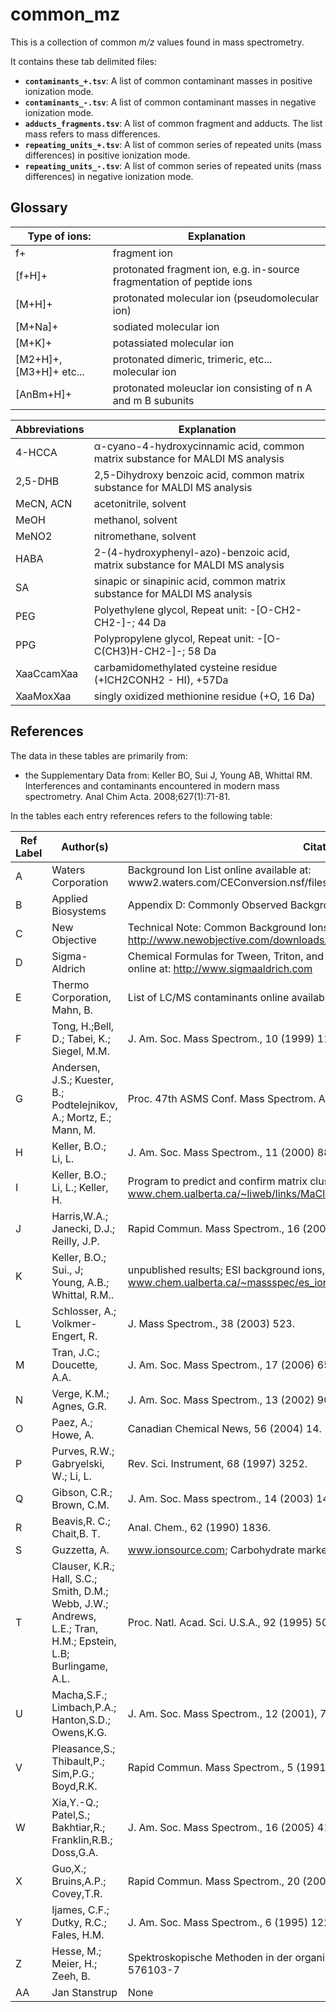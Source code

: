 # common_mz
This is a collection of common *m/z* values found in mass spectrometry.

It contains these tab delimited files:
* **`contaminants_+.tsv`**: A list of common contaminant masses in positive ionization mode.
* **`contaminants_-.tsv`**: A list of common contaminant masses in negative ionization mode.
* **`adducts_fragments.tsv`**: A list of common fragment and adducts. The list mass refers to mass differences.
* **`repeating_units_+.tsv`**: A list of common series of repeated units (mass differences) in positive ionization mode.
* **`repeating_units_-.tsv`**: A list of common series of repeated units (mass differences) in negative ionization mode.



## Glossary

| Type of ions:           | Explanation                                                           |
|-------------------------|-----------------------------------------------------------------------|
| f+                      | fragment ion                                                          |
| [f+H]+                  | protonated fragment ion, e.g. in-source fragmentation of peptide ions |
| [M+H]+                  | protonated molecular ion (pseudomolecular ion)                        |
| [M+Na]+                 | sodiated molecular ion                                                |
| [M+K]+                  | potassiated molecular ion                                             |
| [M2+H]+, [M3+H]+ etc... | protonated dimeric, trimeric, etc... molecular ion                    |
| [AnBm+H]+               | protonated moleuclar ion consisting of n A and m B subunits           |


| Abbreviations | Explanation                                                                   |
|---------------|-------------------------------------------------------------------------------|
| 4-HCCA        | α-cyano-4-hydroxycinnamic acid, common matrix substance for MALDI MS analysis |
| 2,5-DHB       | 2,5-Dihydroxy benzoic acid, common matrix substance for MALDI MS analysis     |
| MeCN, ACN     | acetonitrile, solvent                                                         |
| MeOH          | methanol, solvent                                                             |
| MeNO2         | nitromethane, solvent                                                         |
| HABA          | 2-(4-hydroxyphenyl-azo)-benzoic acid, matrix substance for MALDI MS analysis  |
| SA            | sinapic or sinapinic acid, common matrix substance for MALDI MS analysis      |
| PEG           | Polyethylene glycol, Repeat unit: -[O-CH2-CH2-]-; 44 Da                       |
| PPG           | Polypropylene glycol, Repeat unit: -[O-C(CH3)H-CH2-]-; 58 Da                  |
| XaaCcamXaa    | carbamidomethylated cysteine residue (+ICH2CONH2 - HI), +57Da                 |
| XaaMoxXaa     | singly oxidized methionine residue (+O, 16 Da)                                |



## References
The data in these tables are primarily from:
* the Supplementary Data from: Keller BO, Sui J, Young AB, Whittal RM. Interferences and contaminants encountered in modern mass spectrometry. Anal Chim Acta. 2008;627(1):71-81.


In the tables each entry references refers to the following table:

| Ref Label | Author(s)                                                                                                     | Citation or Website/Download Information                                                                                                                                                                                                                                                               |
|-----------|---------------------------------------------------------------------------------------------------------------|--------------------------------------------------------------------------------------------------------------------------------------------------------------------------------------------------------------------------------------------------------------------------------------------------------|
| A         | Waters Corporation                                                                                            | Background Ion List online available at: www2.waters.com/CEConversion.nsf/files/3929E3EC20E43AAA8525710D004AB62E/$file/bkgrnd_ion_mstr_list.pdf                                                                                                                                                        |
| B         | Applied Biosystems                                                                                            | Appendix D:  Commonly Observed Background Ions: Mariner Biospectrometry's Workstation Users Guide                                                                                                                                                                                                      |
| C         | New Objective                                                                                                 | Technical Note: Common Background Ions for Electrospray, online  available at:                                                          http://www.newobjective.com/downloads/technotes/PV-3.pdf                                                                                                       |
| D         | Sigma-Aldrich                                                                                                 | Chemical Formulas for Tween, Triton, and reduced Triton were adopted from the Sigma-Aldrich catalogue available online at: http://www.sigmaaldrich.com                                                                                                                                                 |
| E         | Thermo Corporation, Mahn, B.                                                                                  | List of LC/MS contaminants online available at: www.abrf.org/index.cfm/list.msg/66994                                                                                                                                                                                                                  |
| F         | Tong, H.;Bell, D.; Tabei, K.; Siegel, M.M.                                                                    | J. Am. Soc. Mass Spectrom., 10 (1999) 1174.                                                                                                                                                                                                                                                            |
| G         | Andersen, J.S.; Kuester, B.; Podtelejnikov, A.; Mortz, E.; Mann, M.                                           | Proc. 47th ASMS Conf. Mass Spectrom. Allied Topics, 1999, Dallas,TX, USA.,                                                                                                                                                                                                                             |
| H         | Keller, B.O.; Li, L.                                                                                          | J. Am. Soc. Mass Spectrom., 11 (2000) 88.                                                                                                                                                                                                                                                              |
| I         | Keller, B.O.; Li, L.; Keller, H.                                                                              | Program to predict and confirm matrix clusters masses, online available at: www.chem.ualberta.ca/~liweb/links/MaClust.htm                                                                                                                                                                              |
| J         | Harris,W.A.; Janecki, D.J.; Reilly, J.P.                                                                      | Rapid Commun. Mass Spectrom., 16 (2002) 1714.                                                                                                                                                                                                                                                          |
| K         | Keller, B.O.; Sui., J; Young, A.B.; Whittal, R.M..                                                            | unpublished results;                                                                                                                                                                       ESI background ions, Tween, Triton, PEGs, PPGs at www.chem.ualberta.ca/~massspec/es_ions.pdf (R.M. Whittal) |
| L         | Schlosser, A.; Volkmer-Engert, R.                                                                             | J. Mass Spectrom., 38 (2003) 523.                                                                                                                                                                                                                                                                      |
| M         | Tran, J.C.; Doucette, A.A.                                                                                    | J. Am. Soc. Mass Spectrom., 17 (2006) 652.                                                                                                                                                                                                                                                             |
| N         | Verge, K.M.; Agnes, G.R.                                                                                      | J. Am. Soc. Mass Spectrom., 13 (2002) 901.                                                                                                                                                                                                                                                             |
| O         | Paez, A.; Howe, A.                                                                                            | Canadian Chemical News, 56 (2004) 14.                                                                                                                                                                                                                                                                  |
| P         | Purves, R.W.; Gabryelski, W.; Li, L.                                                                          | Rev. Sci. Instrument, 68 (1997) 3252.                                                                                                                                                                                                                                                                  |
| Q         | Gibson, C.R.; Brown, C.M.                                                                                     | J. Am. Soc. Mass spectrom., 14 (2003) 14.                                                                                                                                                                                                                                                              |
| R         | Beavis,R. C.; Chait,B. T.                                                                                     | Anal. Chem., 62 (1990) 1836.                                                                                                                                                                                                                                                                           |
| S         | Guzzetta, A.                                                                                                  | www.ionsource.com; Carbohydrate marker ions                                                                                                                                                                                                                                                            |
| T         | Clauser, K.R.; Hall, S.C.; Smith, D.M.; Webb, J.W.; Andrews, L.E.; Tran, H.M.; Epstein, L.B; Burlingame, A.L. | Proc. Natl. Acad. Sci. U.S.A., 92 (1995) 5072., and http://prospector.ucsf.edu                                                                                                                                                                                                                         |
| U         | Macha,S.F.; Limbach,P.A.; Hanton,S.D.; Owens,K.G.                                                             | J. Am. Soc. Mass Spectrom., 12 (2001), 732.                                                                                                                                                                                                                                                            |
| V         | Pleasance,S.; Thibault,P.; Sim,P.G.; Boyd,R.K.                                                                | Rapid Commun. Mass Spectrom., 5 (1991) 307.                                                                                                                                                                                                                                                            |
| W         | Xia,Y.-Q.; Patel,S.; Bakhtiar,R.; Franklin,R.B.; Doss,G.A.                                                    | J. Am. Soc. Mass Spectrom., 16 (2005) 417.                                                                                                                                                                                                                                                             |
| X         | Guo,X.; Bruins,A.P.; Covey,T.R.                                                                               | Rapid Commun. Mass Spectrom., 20 (2006) 3145.                                                                                                                                                                                                                                                          |
| Y         | Ijames, C.F.; Dutky, R.C.; Fales, H.M.                                                                        | J. Am. Soc. Mass Spectrom., 6 (1995) 1226.                                                                                                                                                                                                                                                             |
| Z         | Hesse, M.; Meier, H.; Zeeh, B.                                                                                | Spektroskopische Methoden in der organischen Chemie, Georg Thieme Verlag, Stuttgart, 3. Aufl. 1987, ISBN: 3-13-576103-7                                                                                                                                                                                |
| AA        | Jan Stanstrup                                                                                                 | None                                                                                                                                                                                                                                                                                                   |